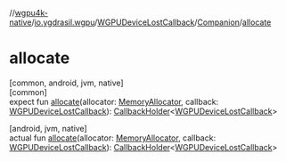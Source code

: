 //[wgpu4k-native](../../../../index.md)/[io.ygdrasil.wgpu](../../index.md)/[WGPUDeviceLostCallback](../index.md)/[Companion](index.md)/[allocate](allocate.md)

# allocate

[common, android, jvm, native]\
[common]\
expect fun [allocate](allocate.md)(allocator: [MemoryAllocator](../../../ffi/-memory-allocator/index.md), callback: [WGPUDeviceLostCallback](../index.md)): [CallbackHolder](../../../ffi/-callback-holder/index.md)&lt;[WGPUDeviceLostCallback](../index.md)&gt;

[android, jvm, native]\
actual fun [allocate](allocate.md)(allocator: [MemoryAllocator](../../../ffi/-memory-allocator/index.md), callback: [WGPUDeviceLostCallback](../index.md)): [CallbackHolder](../../../ffi/-callback-holder/index.md)&lt;[WGPUDeviceLostCallback](../index.md)&gt;